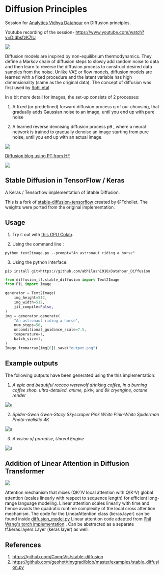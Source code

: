 # Diffusion Principles

Session for [Analytics Vidhya Datahour](https://datahack.analyticsvidhya.com/contest/datahour-diffusion-models-for-generative-arts/?utm_source=social&utm_medium=twitter&utm_campaign=datahour) on Diffusion principles. 

Youtube recording of the session- https://www.youtube.com/watch?v=DIdbsfzK7IU 

<img src="https://lilianweng.github.io/posts/2021-07-11-diffusion-models/generative-overview.png">

Diffusion models are inspired by non-equilibrium thermodynamics. They define a Markov chain of diffusion steps to slowly add random noise to data and then learn to reverse the diffusion process to construct desired data samples from the noise. Unlike VAE or flow models, diffusion models are learned with a fixed procedure and the latent variable has high dimensionality (same as the original data). The concept of diffusion was first used by [Sohl etal](https://arxiv.org/abs/1503.03585)

In a bit more detail for images, the set-up consists of 2 processes:

1. A fixed (or predefined) forward diffusion process q of our choosing, that gradually adds Gaussian noise to an image, until you end up with pure noise

2. A learned reverse denoising diffusion process pθ , where a neural network is trained to gradually denoise an image starting from pure noise, until you end up with an actual image.

<img src="https://huggingface.co/blog/assets/78_annotated-diffusion/diffusion_figure.png">

[Diffusion blog using PT from HF](https://huggingface.co/blog/annotated-diffusion)

<img src="https://jalammar.github.io/images/stable-diffusion/article-Figure3-1-1536x762.png">




## Stable Diffusion in TensorFlow / Keras

A Keras / Tensorflow implementation of Stable Diffusion.

This is a fork of [stable-diffusion-tensorflow](https://github.com/fchollet/stable-diffusion-tensorflow)
created by @Fchollet. The weights were ported from the original implementation.


## Usage

1) Try it out with [this GPU Colab](https://colab.research.google.com/drive/1Nl4Z1WFKnw0FvbS0jFGYNsD4phFZNCZ_?usp=sharing).

2) Using the command line :

```
python text2image.py --prompt="An astronaut riding a horse"
```

3) Using the python interface:

```
pip install git+https://github.com/abhilash1910/Datahour_Diffusion
```

```python
from diffusion_tf.stable_diffusion import Text2Image
from PIL import Image

generator = Text2Image(
    img_height=512,
    img_width=512,
    jit_compile=False,
)
img = generator.generate(
    "An astronaut riding a horse",
    num_steps=50,
    unconditional_guidance_scale=7.5,
    temperature=1,
	batch_size=1,
)
Image.fromarray(img[0]).save("output.png")
```

## Example outputs

The following outputs have been generated using the this implementation:

1) *A epic and beautiful rococo werewolf drinking coffee, in a burning coffee shop. ultra-detailed. anime, pixiv, uhd 8k cryengine, octane render*

![a](https://user-images.githubusercontent.com/1890549/190841598-3d0b9bd1-d679-4c8d-bd5e-b1e24397b5c8.png)


2) *Spider-Gwen Gwen-Stacy Skyscraper Pink White Pink-White Spiderman Photo-realistic 4K*

![a](https://user-images.githubusercontent.com/1890549/190841999-689c9c38-ece4-46a0-ad85-f459ec64c5b8.png)


3) *A vision of paradise, Unreal Engine*

![a](https://user-images.githubusercontent.com/1890549/190841886-239406ea-72cb-4570-8f4c-fcd074a7ad7f.png)


## Addition of Linear Attention in Diffusion Transformer

<img src="https://github.com/lucidrains/linear-attention-transformer/blob/master/linear-attention.png?raw=true">

 Attention mechanism that mixes (QKᵀ)V local attention with Q(KᵀV) global attention (scales linearly with respect to sequence length) for efficient long-range language modeling. Linear attention scales linearly with time and hence avoids the quadratic runtime complexity of the local cross attention mechanism. The code for the LinearAttention class (keras.layer) can be found inside [diffusion_model.py](https://github.com/abhilash1910/Datahour_Diffusion/blob/9ed0be57a86b70dad346d3af02a710569e6d823d/diffusion_tf/diffusion_model.py#L37)
 Linear attention code adapted from  [Phil Wang's  torch implementation](https://github.com/lucidrains/linear-attention-transformer) . Can be abstracted as a separate tf.keras.layers.Layer (keras layer) as well.

## References

1) https://github.com/CompVis/stable-diffusion
2) https://github.com/geohot/tinygrad/blob/master/examples/stable_diffusion.py
